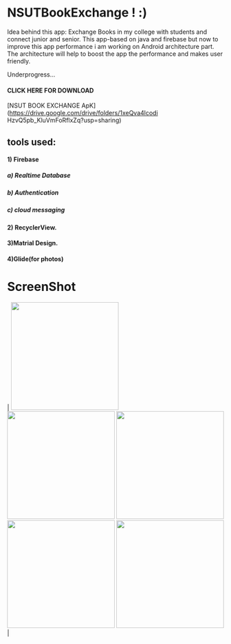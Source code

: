 # NSUTBookExchange ! :)
Idea behind this app:
Exchange Books in my college with students and connect junior and senior.
This app-based on java and firebase but now to improve this app performance i am working on Android architecture part. The architecture will help to boost the app the performance and makes user friendly.

Underprogress...
#### CLICK HERE FOR DOWNLOAD 
[NSUT BOOK EXCHANGE ApK](https://drive.google.com/drive/folders/1xeQva4lcodi HzvQ5pb_KluVmFoRflxZq?usp=sharing)

## tools used:
#### 1) Firebase
##### a) Realtime Database
##### b) Authentication
##### c) cloud messaging
   
#### 2) RecyclerView.
#### 3)Matrial Design.
#### 4)Glide(for photos)


# ScreenShot
| <img src="https://raw.githubusercontent.com/therealsanjeev/NSUTBookExchange/master/Photos/Screenshot_20200619-160054.png" width="250"> <img src="https://raw.githubusercontent.com/therealsanjeev/NSUTBookExchange/master/Photos/Screenshot_20200619-160106.png" width="250"> 
<img src="https://raw.githubusercontent.com/therealsanjeev/NSUTBookExchange/master/Photos/Screenshot_20200619-160132.png" width="250"> 
<img src="https://raw.githubusercontent.com/therealsanjeev/NSUTBookExchange/master/Photos/Screenshot_20200619-134139.png" width="250"> 
<img src="https://raw.githubusercontent.com/therealsanjeev/NSUTBookExchange/master/Photos/Screenshot_20200619-160305.png" width="250"> |
